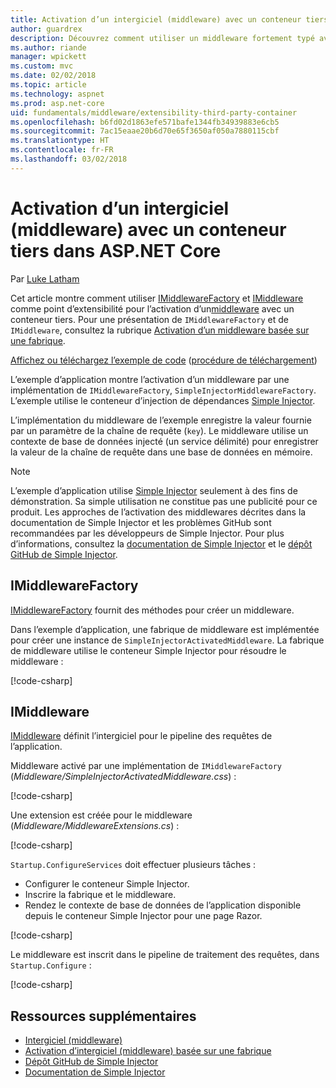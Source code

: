 ```yaml
---
title: Activation d’un intergiciel (middleware) avec un conteneur tiers dans ASP.NET Core
author: guardrex
description: Découvrez comment utiliser un middleware fortement typé avec une activation basée sur une fabrique et un conteneur tiers dans ASP.NET Core.
ms.author: riande
manager: wpickett
ms.custom: mvc
ms.date: 02/02/2018
ms.topic: article
ms.technology: aspnet
ms.prod: asp.net-core
uid: fundamentals/middleware/extensibility-third-party-container
ms.openlocfilehash: b6fd02d1863efe571bafe1344fb34939883e6cb5
ms.sourcegitcommit: 7ac15eaae20b6d70e65f3650af050a7880115cbf
ms.translationtype: HT
ms.contentlocale: fr-FR
ms.lasthandoff: 03/02/2018
---
```

# <a name="middleware-activation-with-a-third-party-container-in-aspnet-core"></a>Activation d’un intergiciel (middleware) avec un conteneur tiers dans ASP.NET Core

Par [Luke Latham](https://github.com/guardrex)

Cet article montre comment utiliser [IMiddlewareFactory](/dotnet/api/microsoft.aspnetcore.http.imiddlewarefactory) et [IMiddleware](/dotnet/api/microsoft.aspnetcore.http.imiddleware) comme point d’extensibilité pour l’activation d’un[middleware](xref:fundamentals/middleware/index) avec un conteneur tiers. Pour une présentation de `IMiddlewareFactory` et de `IMiddleware`, consultez la rubrique [Activation d’un middleware basée sur une fabrique](xref:fundamentals/middleware/extensibility).

[Affichez ou téléchargez l’exemple de code](https://github.com/aspnet/Docs/tree/master/aspnetcore/fundamentals/middleware/extensibility-third-party-container/sample) ([procédure de téléchargement](xref:tutorials/index#how-to-download-a-sample))

L’exemple d’application montre l’activation d’un middleware par une implémentation de `IMiddlewareFactory`, `SimpleInjectorMiddlewareFactory`. L’exemple utilise le conteneur d’injection de dépendances [Simple Injector](https://simpleinjector.org).

L’implémentation du middleware de l’exemple enregistre la valeur fournie par un paramètre de la chaîne de requête (`key`). Le middleware utilise un contexte de base de données injecté (un service délimité) pour enregistrer la valeur de la chaîne de requête dans une base de données en mémoire.

> [!NOTE]
> L’exemple d’application utilise [Simple Injector](https://github.com/simpleinjector/SimpleInjector) seulement à des fins de démonstration. Sa simple utilisation ne constitue pas une publicité pour ce produit. Les approches de l’activation des middlewares décrites dans la documentation de Simple Injector et les problèmes GitHub sont recommandées par les développeurs de Simple Injector. Pour plus d’informations, consultez la [documentation de Simple Injector](https://simpleinjector.readthedocs.io/en/latest/index.html) et le [dépôt GitHub de Simple Injector](https://github.com/simpleinjector/SimpleInjector).

## <a name="imiddlewarefactory"></a>IMiddlewareFactory

[IMiddlewareFactory](/dotnet/api/microsoft.aspnetcore.http.imiddlewarefactory) fournit des méthodes pour créer un middleware.

Dans l’exemple d’application, une fabrique de middleware est implémentée pour créer une instance de `SimpleInjectorActivatedMiddleware`. La fabrique de middleware utilise le conteneur Simple Injector pour résoudre le middleware :

[!code-csharp[](extensibility-third-party-container/sample/Middleware/SimpleInjectorMiddlewareFactory.cs?name=snippet1&highlight=5-8,12)]

## <a name="imiddleware"></a>IMiddleware

[IMiddleware](/dotnet/api/microsoft.aspnetcore.http.imiddleware) définit l’intergiciel pour le pipeline des requêtes de l’application.

Middleware activé par une implémentation de `IMiddlewareFactory` (*Middleware/SimpleInjectorActivatedMiddleware.css*) :

[!code-csharp[](extensibility-third-party-container/sample/Middleware/SimpleInjectorActivatedMiddleware.cs?name=snippet1)]

Une extension est créée pour le middleware (*Middleware/MiddlewareExtensions.cs*) :

[!code-csharp[](extensibility-third-party-container/sample/Middleware/MiddlewareExtensions.cs?name=snippet1)]

`Startup.ConfigureServices` doit effectuer plusieurs tâches :

* Configurer le conteneur Simple Injector.
* Inscrire la fabrique et le middleware.
* Rendez le contexte de base de données de l’application disponible depuis le conteneur Simple Injector pour une page Razor.

[!code-csharp[](extensibility-third-party-container/sample/Startup.cs?name=snippet1)]

Le middleware est inscrit dans le pipeline de traitement des requêtes, dans `Startup.Configure` :

[!code-csharp[](extensibility-third-party-container/sample/Startup.cs?name=snippet2&highlight=12)]

## <a name="additional-resources"></a>Ressources supplémentaires

* [Intergiciel (middleware)](xref:fundamentals/middleware/index)
* [Activation d’intergiciel (middleware) basée sur une fabrique](xref:fundamentals/middleware/extensibility)
* [Dépôt GitHub de Simple Injector](https://github.com/simpleinjector/SimpleInjector)
* [Documentation de Simple Injector](https://simpleinjector.readthedocs.io/en/latest/index.html)
